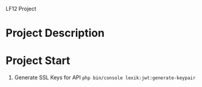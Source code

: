 LF12 Project

# Project Description

# Project Start
1. Generate SSL Keys for API ```php bin/console lexik:jwt:generate-keypair```

